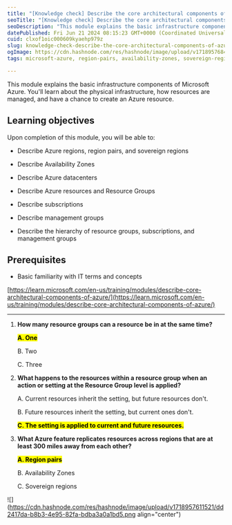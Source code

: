 ```yaml
---
title: "[Knowledge check] Describe the core architectural components of Azure"
seoTitle: "[Knowledge check] Describe the core architectural components of Azure"
seoDescription: "This module explains the basic infrastructure components of Microsoft Azure. You'll learn about the physical infrastructure, how resources are managed, and "
datePublished: Fri Jun 21 2024 08:15:23 GMT+0000 (Coordinated Universal Time)
cuid: clxof1oic000609kyaehp979z
slug: knowledge-check-describe-the-core-architectural-components-of-azure
ogImage: https://cdn.hashnode.com/res/hashnode/image/upload/v1718957684484/6fb55ddf-c9d6-4acb-970e-46c56f585c55.png
tags: microsoft-azure, region-pairs, availability-zones, sovereign-regions

---
```


This module explains the basic infrastructure components of Microsoft Azure. You'll learn about the physical infrastructure, how resources are managed, and have a chance to create an Azure resource.

## **Learning objectives**

Upon completion of this module, you will be able to:

* Describe Azure regions, region pairs, and sovereign regions
    
* Describe Availability Zones
    
* Describe Azure datacenters
    
* Describe Azure resources and Resource Groups
    
* Describe subscriptions
    
* Describe management groups
    
* Describe the hierarchy of resource groups, subscriptions, and management groups
    

## **Prerequisites**

* Basic familiarity with IT terms and concepts
    

[https://learn.microsoft.com/en-us/training/modules/describe-core-architectural-components-of-azure/](https://learn.microsoft.com/en-us/training/modules/describe-core-architectural-components-of-azure/)

---

1. **How many resource groups can a resource be in at the same time?**
    
    **<mark>A. One</mark>**
    
    B. Two
    
    C. Three
    
2. **What happens to the resources within a resource group when an action or setting at the Resource Group level is applied?**
    
    A. Current resources inherit the setting, but future resources don't.
    
    B. Future resources inherit the setting, but current ones don't.
    
    **<mark>C. The setting is applied to current and future resources.</mark>**
    
3. **What Azure feature replicates resources across regions that are at least 300 miles away from each other?**
    
    **<mark>A. Region pairs</mark>**
    
    B. Availability Zones
    
    C. Sovereign regions
    

![](https://cdn.hashnode.com/res/hashnode/image/upload/v1718957611521/dd2417da-b8b3-4e95-82fa-bdba3a0a1bd5.png align="center")